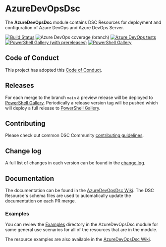 # AzureDevOpsDsc

The **AzureDevOpsDsc** module contains DSC Resources for deployment and
configuration of Azure DevOps and Azure DevOps Server.

[![Build Status](https://dev.azure.com/dsccommunity/AzureDevOpsDsc/_apis/build/status/dsccommunity.AzureDevOpsDsc?branchName=main)](https://dev.azure.com/dsccommunity/AzureDevOpsDsc/_build/latest?definitionId=41&branchName=main)
![Azure DevOps coverage (branch)](https://img.shields.io/azure-devops/coverage/dsccommunity/AzureDevOpsDsc/41/main)
[![Azure DevOps tests](https://img.shields.io/azure-devops/tests/dsccommunity/AzureDevOpsDsc/41/main)](https://dsccommunity.visualstudio.com/AzureDevOpsDsc/_test/analytics?definitionId=41&contextType=build)
[![PowerShell Gallery (with prereleases)](https://img.shields.io/powershellgallery/vpre/AzureDevOpsDsc?label=AzureDevOpsDsc%20Preview)](https://www.powershellgallery.com/packages/AzureDevOpsDsc/)
[![PowerShell Gallery](https://img.shields.io/powershellgallery/v/AzureDevOpsDsc?label=AzureDevOpsDsc)](https://www.powershellgallery.com/packages/AzureDevOpsDsc/)

## Code of Conduct

This project has adopted this [Code of Conduct](CODE_OF_CONDUCT.md).

## Releases

For each merge to the branch `main` a preview release will be
deployed to [PowerShell Gallery](https://www.powershellgallery.com/).
Periodically a release version tag will be pushed which will deploy a
full release to [PowerShell Gallery](https://www.powershellgallery.com/).

## Contributing

Please check out common DSC Community [contributing guidelines](https://dsccommunity.org/guidelines/contributing).

## Change log

A full list of changes in each version can be found in the [change log](CHANGELOG.md).

## Documentation

The documentation can be found in the [AzureDevOpsDsc Wiki](https://github.com/dsccommunity/AzureDevOpsDsc/wiki).
The DSC Resource`s schema files are used to automatically update the
documentation on each PR merge.

### Examples

You can review the [Examples](/source/Examples) directory in the AzureDevOpsDsc module
for some general use scenarios for all of the resources that are in the module.

The resource examples are also available in the [AzureDevOpsDsc Wiki](https://github.com/dsccommunity/AzureDevOpsDsc/wiki).
